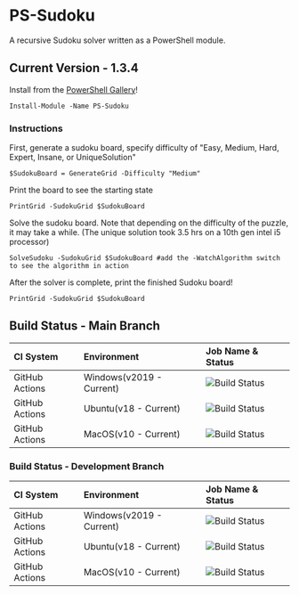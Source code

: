 # PS-Sudoku
A recursive Sudoku solver written as a PowerShell module.

## Current Version - 1.3.4
Install from the [PowerShell Gallery](https://www.powershellgallery.com/packages/PS-Sudoku)!
```pwsh
Install-Module -Name PS-Sudoku
```
### Instructions
First, generate a sudoku board, specify difficulty of "Easy, Medium, Hard, Expert, Insane, or UniqueSolution"
```pwsh
$SudokuBoard = GenerateGrid -Difficulty "Medium"
```
Print the board to see the starting state
```pwsh
PrintGrid -SudokuGrid $SudokuBoard
```
Solve the sudoku board. Note that depending on the difficulty of the puzzle, it may take a while. (The unique solution took 3.5 hrs on a 10th gen intel i5 processor)
```pwsh
SolveSudoku -SudokuGrid $SudokuBoard #add the -WatchAlgorithm switch to see the algorithm in action
```
After the solver is complete, print the finished Sudoku board!
```pwsh
PrintGrid -SudokuGrid $SudokuBoard
```


## Build Status - Main Branch
| CI System | Environment | Job Name & Status |
| :--- | :--- | :--- |
| GitHub Actions | Windows(v2019 - Current) | ![Build Status](https://github.com/DavisHenckel/PS-Sudoku/actions/workflows/WindowsProd.yml/badge.svg)  |
| GitHub Actions | Ubuntu(v18 - Current) | ![Build Status](https://github.com/DavisHenckel/PS-Sudoku/actions/workflows/LinuxProd.yml/badge.svg) |  
| GitHub Actions | MacOS(v10 - Current) | ![Build Status](https://github.com/DavisHenckel/PS-Sudoku/actions/workflows/MacOSProd.yml/badge.svg)

### Build Status - Development Branch
| CI System | Environment | Job Name & Status |
| :--- | :--- | :--- |
| GitHub Actions | Windows(v2019 - Current) | ![Build Status](https://github.com/DavisHenckel/PS-Sudoku/actions/workflows/WindowsDev.yml/badge.svg)  |
| GitHub Actions | Ubuntu(v18 - Current) | ![Build Status](https://github.com/DavisHenckel/PS-Sudoku/actions/workflows/LinuxDev.yml/badge.svg) |  
| GitHub Actions | MacOS(v10 - Current) | ![Build Status](https://github.com/DavisHenckel/PS-Sudoku/actions/workflows/MacOSDev.yml/badge.svg)
